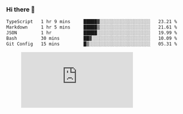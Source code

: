 ### Hi there 👋

<!--START_SECTION:waka-->

```txt
TypeScript   1 hr 9 mins     █████▓░░░░░░░░░░░░░░░░░░░   23.21 %
Markdown     1 hr 5 mins     █████▒░░░░░░░░░░░░░░░░░░░   21.61 %
JSON         1 hr            █████░░░░░░░░░░░░░░░░░░░░   19.99 %
Bash         30 mins         ██▓░░░░░░░░░░░░░░░░░░░░░░   10.09 %
Git Config   15 mins         █▒░░░░░░░░░░░░░░░░░░░░░░░   05.31 %
```

<!--END_SECTION:waka-->

<figure><embed src="https://wakatime.com/share/@018c1236-80d1-4209-b291-9f1e9534668f/bb944d0f-92e3-48f1-94a5-d3c1d0ffe8d4.svg"></embed></figure>

<!--
**kraibse/kraibse** is a ✨ _special_ ✨ repository because its `README.md` (this file) appears on your GitHub profile.

Here are some ideas to get you started:

- 🔭 I’m currently working on ...
- 🌱 I’m currently learning ...
- 👯 I’m looking to collaborate on ...
- 🤔 I’m looking for help with ...
- 💬 Ask me about ...
- 📫 How to reach me: ...
- 😄 Pronouns: ...
- ⚡ Fun fact: ...
-->
